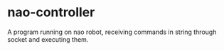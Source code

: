 # nao-controller
A program running on nao robot, receiving commands in string through socket and executing them.
